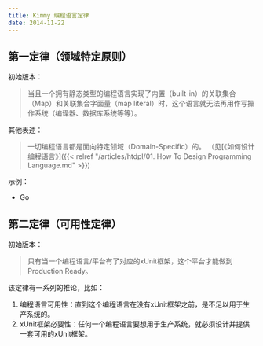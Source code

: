 ```yaml
---
title: Kimmy 编程语言定律
date: 2014-11-22
---
```


## 第一定律（领域特定原则）

初始版本：

> 当且一个拥有静态类型的编程语言实现了内置（built-in）的关联集合（Map）和关联集合字面量（map literal）时，这个语言就无法再用作写操作系统（编译器、数据库系统等等）。

其他表述：

> 一切编程语言都是面向特定领域（Domain-Specific）的。
> （见[《如何设计编程语言》]({{< relref "/articles/htdpl/01. How To Design Programming Language.md" >}})

示例：
- Go

## 第二定律（可用性定律）

初始版本：

> 只有当一个编程语言/平台有了对应的xUnit框架，这个平台才能做到Production Ready。

该定律有一系列的推论，比如：

  1. 编程语言可用性：直到这个编程语言在没有xUnit框架之前，是不足以用于生产系统的。
  2. xUnit框架必要性：任何一个编程语言要想用于生产系统，就必须设计并提供一套可用的xUnit框架。
